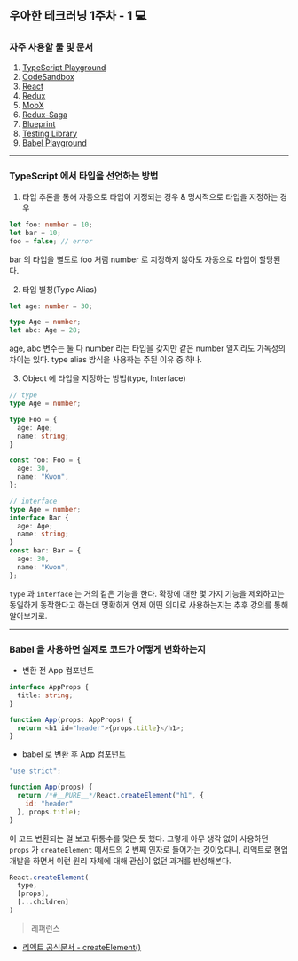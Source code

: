 ## 우아한 테크러닝 1주차 - 1 💻

### 자주 사용할 툴 및 문서

1. [TypeScript Playground](https://www.typescriptlang.org/play?#code/Q)
2. [CodeSandbox](https://codesandbox.io/)
3. [React](https://reactjs.org/)
4. [Redux](https://redux.js.org/)
5. [MobX](https://mobx.js.org/README.html)
6. [Redux-Saga](https://redux-saga.js.org/)
7. [Blueprint](https://blueprintjs.com/)
8. [Testing Library](https://testing-library.com/)
9. [Babel Playground](https://babeljs.io/repl)

---
### TypeScript 에서 타입을 선언하는 방법

1. 타입 추론을 통해 자동으로 타입이 지정되는 경우 & 명시적으로 타입을 지정하는 경우
```ts
let foo: number = 10;
let bar = 10;
foo = false; // error
```
bar 의 타입을 별도로 foo 처럼 number 로 지정하지 않아도 자동으로 타입이 할당된다.

2. 타입 별칭(Type Alias)
```ts
let age: number = 30;

type Age = number;
let abc: Age = 28;
```

age, abc 변수는 둘 다 number 라는 타입을 갖지만 같은 number 일지라도 가독성의 차이는 있다. type alias 방식을 사용하는 주된 이유 중 하나.

3. Object 에 타입을 지정하는 방법(type, Interface)
```ts
// type
type Age = number;

type Foo = {
  age: Age;
  name: string;
}

const foo: Foo = {
  age: 30,
  name: "Kwon",
};
```
```ts
// interface
type Age = number;
interface Bar {
  age: Age;
  name: string;
}
const bar: Bar = {
  age: 30,
  name: "Kwon",
};
```

`type` 과 `interface` 는 거의 같은 기능을 한다. 확장에 대한 몇 가지 기능을 제외하고는 동일하게 동작한다고 하는데 명확하게 언제 어떤 의미로 사용하는지는 추후 강의를 통해 알아보기로.

---

### Babel 을 사용하면 실제로 코드가 어떻게 변화하는지

- 변환 전 App 컴포넌트
```ts
interface AppProps {
  title: string;
}

function App(props: AppProps) {
  return <h1 id="header">{props.title}</h1>;
}
```
- babel 로 변환 후 App 컴포넌트
```js
"use strict";

function App(props) {
  return /*#__PURE__*/React.createElement("h1", {
    id: "header"
  }, props.title);
}
```

이 코드 변환되는 걸 보고 뒤통수를 맞은 듯 했다. 그렇게 아무 생각 없이 사용하던 `props` 가 `createElement` 메서드의 2 번째 인자로 들어가는 것이었다니, 리액트로 현업 개발을 하면서 이런 원리 자체에 대해 관심이 없던 과거를 반성해본다.
```js
React.createElement(
  type,
  [props],
  [...children]
)
```

> 레퍼런스
- [리액트 공식문서 - createElement()](https://ko.reactjs.org/docs/react-api.html#createelement)

